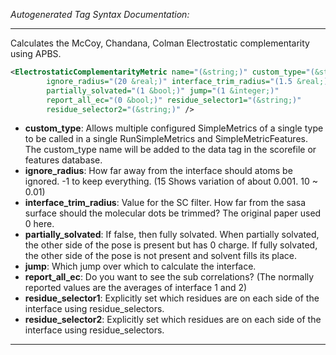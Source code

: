 <!-- THIS IS AN AUTOGENERATED FILE: Don't edit it directly, instead change the schema definition in the code itself. -->

_Autogenerated Tag Syntax Documentation:_

---
Calculates the McCoy, Chandana, Colman Electrostatic complementarity using APBS.

```xml
<ElectrostaticComplementarityMetric name="(&string;)" custom_type="(&string;)"
        ignore_radius="(20 &real;)" interface_trim_radius="(1.5 &real;)"
        partially_solvated="(1 &bool;)" jump="(1 &integer;)"
        report_all_ec="(0 &bool;)" residue_selector1="(&string;)"
        residue_selector2="(&string;)" />
```

-   **custom_type**: Allows multiple configured SimpleMetrics of a single type to be called in a single RunSimpleMetrics and SimpleMetricFeatures. 
 The custom_type name will be added to the data tag in the scorefile or features database.
-   **ignore_radius**: How far away from the interface should atoms be ignored. -1 to keep everything. (15 Shows variation of about 0.001. 10 ~ 0.01)
-   **interface_trim_radius**: Value for the SC filter. How far from the sasa surface should the molecular dots be trimmed? The original paper used 0 here.
-   **partially_solvated**: If false, then fully solvated. When partially solvated, the other side of the pose is present but has 0 charge. If fully solvated, the other side of the pose is not present and solvent fills its place.
-   **jump**: Which jump over which to calculate the interface.
-   **report_all_ec**: Do you want to see the sub correlations? (The normally reported values are the averages of interface 1 and 2)
-   **residue_selector1**: Explicitly set which residues are on each side of the interface using residue_selectors.
-   **residue_selector2**: Explicitly set which residues are on each side of the interface using residue_selectors.

---
